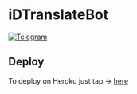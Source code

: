 # iDTranslateBot
<a href="https://t.me/iDTranslateBot"><img alt="Telegram" src="https://img.shields.io/badge/iDTranslateBot-2CA5E0?style=for-the-badge&logo=telegram&logoColor=white"/></a> </p>


## Deploy
To deploy on Heroku just tap  →  [here](https://heroku.com/deploy?template=https://github.com/inDemocratic/iDTranslateBot)
